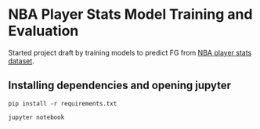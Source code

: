# NBA Player Stats Model Training and Evaluation

Started project draft by training models to predict FG from [NBA player stats dataset](https://www.kaggle.com/datasets/eduardopalmieri/nba-player-stats-season-2425).

## Installing dependencies and opening jupyter
`pip install -r requirements.txt`

`jupyter notebook`

